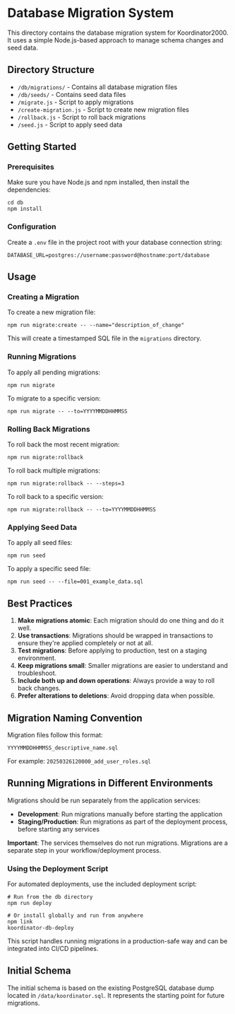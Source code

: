 # Database Migration System

This directory contains the database migration system for Koordinator2000. It uses a simple Node.js-based approach to manage schema changes and seed data.

## Directory Structure

- `/db/migrations/` - Contains all database migration files
- `/db/seeds/` - Contains seed data files
- `/migrate.js` - Script to apply migrations
- `/create-migration.js` - Script to create new migration files
- `/rollback.js` - Script to roll back migrations
- `/seed.js` - Script to apply seed data

## Getting Started

### Prerequisites

Make sure you have Node.js and npm installed, then install the dependencies:

```
cd db
npm install
```

### Configuration

Create a `.env` file in the project root with your database connection string:

```
DATABASE_URL=postgres://username:password@hostname:port/database
```

## Usage

### Creating a Migration

To create a new migration file:

```
npm run migrate:create -- --name="description_of_change"
```

This will create a timestamped SQL file in the `migrations` directory.

### Running Migrations

To apply all pending migrations:

```
npm run migrate
```

To migrate to a specific version:

```
npm run migrate -- --to=YYYYMMDDHHMMSS
```

### Rolling Back Migrations

To roll back the most recent migration:

```
npm run migrate:rollback
```

To roll back multiple migrations:

```
npm run migrate:rollback -- --steps=3
```

To roll back to a specific version:

```
npm run migrate:rollback -- --to=YYYYMMDDHHMMSS
```

### Applying Seed Data

To apply all seed files:

```
npm run seed
```

To apply a specific seed file:

```
npm run seed -- --file=001_example_data.sql
```

## Best Practices

1. **Make migrations atomic**: Each migration should do one thing and do it well.
2. **Use transactions**: Migrations should be wrapped in transactions to ensure they're applied completely or not at all.
3. **Test migrations**: Before applying to production, test on a staging environment.
4. **Keep migrations small**: Smaller migrations are easier to understand and troubleshoot.
5. **Include both up and down operations**: Always provide a way to roll back changes.
6. **Prefer alterations to deletions**: Avoid dropping data when possible.

## Migration Naming Convention

Migration files follow this format:

```
YYYYMMDDHHMMSS_descriptive_name.sql
```

For example: `20250326120000_add_user_roles.sql`

## Running Migrations in Different Environments

Migrations should be run separately from the application services:

- **Development**: Run migrations manually before starting the application
- **Staging/Production**: Run migrations as part of the deployment process, before starting any services

**Important**: The services themselves do not run migrations. Migrations are a separate step in your workflow/deployment process.

### Using the Deployment Script

For automated deployments, use the included deployment script:

```
# Run from the db directory
npm run deploy

# Or install globally and run from anywhere
npm link
koordinator-db-deploy
```

This script handles running migrations in a production-safe way and can be integrated into CI/CD pipelines.

## Initial Schema

The initial schema is based on the existing PostgreSQL database dump located in `/data/koordinator.sql`. It represents the starting point for future migrations.